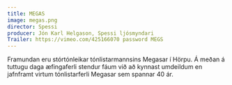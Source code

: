 ```yaml
---
title: MEGAS
image: megas.png
director: Spessi
producer: Jón Karl Helgason, Spessi ljósmyndari
Trailer: https://vimeo.com/425166070 password MEGS
---
```

Framundan eru stórtónleikar tónlistarmannsins Megasar í Hörpu. Á meðan á tuttugu daga æfingaferli stendur fáum við að kynnast umdeildum en jafnframt virtum tónlistarferli Megasar sem spannar 40 ár.